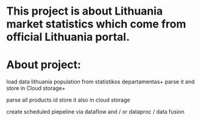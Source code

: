 # This project is about Lithuania market statistics which come from official Lithuania portal.

# About project:
load data lithuania population from statistikos departamentas+
parse it and store in Cloud storage+

parse all products id
store it also in cloud storage

create scheduled piepeline via dataflow and / or dataproc / data fusion